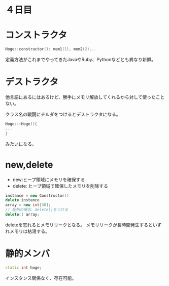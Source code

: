 # ４日目

# コンストラクタ

```cpp
Hoge::constructor(): mem1(1), mem2(2)...
```

定義方法がこれまでやってきたJavaやRuby、Pythonなどとも異なり新鮮。

# デストラクタ

他言語にあるにはあるけど、勝手にメモリ解放してくれるから対して使ったことない。

クラス名の戦闘にチルダをつけるとデストラクタになる。

```cpp
Hoge::~Hoge(){
...
}
```

みたいになる。

# new,delete

- new:ヒープ領域にメモリを確保する
- delete: ヒープ領域で確保したメモリを削除する

```cpp
instance = new Constructor()
delete instance
array = new int[30];
// 配列の場合、delete[]をつける
delete[] array;
```


deleteを忘れるとメモリリークとなる。
メモリリークが長時間発生するといずれメモリは枯渇する。


# 静的メンバ

```cpp
static int hoge;
```

インスタンス関係なく、存在可能。
